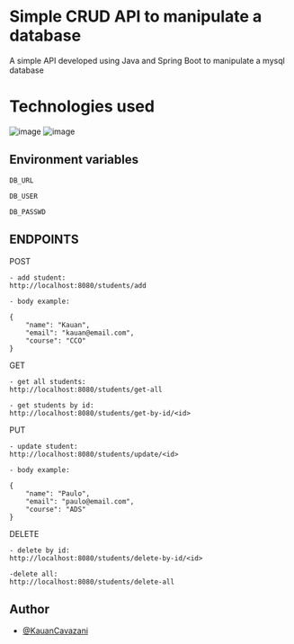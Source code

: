 # Simple CRUD API to manipulate a database

A simple API developed using Java and Spring Boot to manipulate a mysql database

# Technologies used

![image](https://img.shields.io/badge/Java-ED8B00?style=for-the-badge&logo=java&logoColor=white)
![image](https://img.shields.io/badge/Spring-6DB33F?style=for-the-badge&logo=spring&logoColor=white)

## Environment variables

`DB_URL`

`DB_USER`

`DB_PASSWD`

## ENDPOINTS

POST
```
- add student:
http://localhost:8080/students/add

- body example:

{
	"name": "Kauan",
	"email": "kauan@email.com",
	"course": "CCO"
}
```

GET
```
- get all students:
http://localhost:8080/students/get-all

- get students by id:
http://localhost:8080/students/get-by-id/<id>
```

PUT
```
- update student:
http://localhost:8080/students/update/<id>

- body example:

{
	"name": "Paulo",
	"email": "paulo@email.com",
	"course": "ADS"
}
```

DELETE
```
- delete by id:
http://localhost:8080/students/delete-by-id/<id>

-delete all:
http://localhost:8080/students/delete-all
```


## Author

- [@KauanCavazani](https://www.github.com/KauanCavazani)
